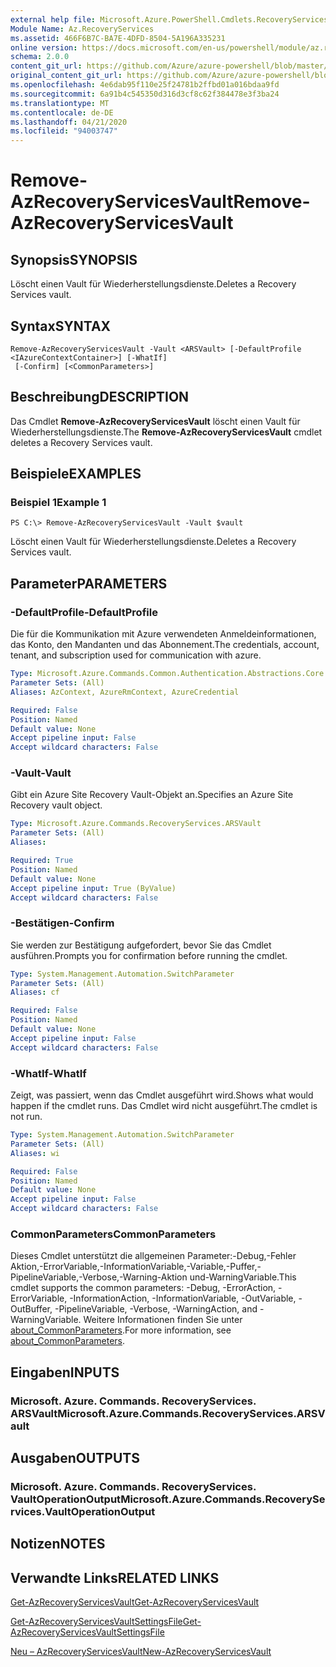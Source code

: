 ```yaml
---
external help file: Microsoft.Azure.PowerShell.Cmdlets.RecoveryServices.dll-Help.xml
Module Name: Az.RecoveryServices
ms.assetid: 466F6B7C-BA7E-4DFD-8504-5A196A335231
online version: https://docs.microsoft.com/en-us/powershell/module/az.recoveryservices/remove-azrecoveryservicesvault
schema: 2.0.0
content_git_url: https://github.com/Azure/azure-powershell/blob/master/src/RecoveryServices/RecoveryServices/help/Remove-AzRecoveryServicesVault.md
original_content_git_url: https://github.com/Azure/azure-powershell/blob/master/src/RecoveryServices/RecoveryServices/help/Remove-AzRecoveryServicesVault.md
ms.openlocfilehash: 4e6dab95f110e25f24781b2ffbd01a016bdaa9fd
ms.sourcegitcommit: 6a91b4c545350d316d3cf8c62f384478e3f3ba24
ms.translationtype: MT
ms.contentlocale: de-DE
ms.lasthandoff: 04/21/2020
ms.locfileid: "94003747"
---
```

# <span data-ttu-id="60318-101">Remove-AzRecoveryServicesVault</span><span class="sxs-lookup"><span data-stu-id="60318-101">Remove-AzRecoveryServicesVault</span></span>

## <span data-ttu-id="60318-102">Synopsis</span><span class="sxs-lookup"><span data-stu-id="60318-102">SYNOPSIS</span></span>
<span data-ttu-id="60318-103">Löscht einen Vault für Wiederherstellungsdienste.</span><span class="sxs-lookup"><span data-stu-id="60318-103">Deletes a Recovery Services vault.</span></span>

## <span data-ttu-id="60318-104">Syntax</span><span class="sxs-lookup"><span data-stu-id="60318-104">SYNTAX</span></span>

```
Remove-AzRecoveryServicesVault -Vault <ARSVault> [-DefaultProfile <IAzureContextContainer>] [-WhatIf]
 [-Confirm] [<CommonParameters>]
```

## <span data-ttu-id="60318-105">Beschreibung</span><span class="sxs-lookup"><span data-stu-id="60318-105">DESCRIPTION</span></span>
<span data-ttu-id="60318-106">Das Cmdlet **Remove-AzRecoveryServicesVault** löscht einen Vault für Wiederherstellungsdienste.</span><span class="sxs-lookup"><span data-stu-id="60318-106">The **Remove-AzRecoveryServicesVault** cmdlet deletes a Recovery Services vault.</span></span>

## <span data-ttu-id="60318-107">Beispiele</span><span class="sxs-lookup"><span data-stu-id="60318-107">EXAMPLES</span></span>

### <span data-ttu-id="60318-108">Beispiel 1</span><span class="sxs-lookup"><span data-stu-id="60318-108">Example 1</span></span>
```
PS C:\> Remove-AzRecoveryServicesVault -Vault $vault
```

<span data-ttu-id="60318-109">Löscht einen Vault für Wiederherstellungsdienste.</span><span class="sxs-lookup"><span data-stu-id="60318-109">Deletes a Recovery Services vault.</span></span>

## <span data-ttu-id="60318-110">Parameter</span><span class="sxs-lookup"><span data-stu-id="60318-110">PARAMETERS</span></span>

### <span data-ttu-id="60318-111">-DefaultProfile</span><span class="sxs-lookup"><span data-stu-id="60318-111">-DefaultProfile</span></span>
<span data-ttu-id="60318-112">Die für die Kommunikation mit Azure verwendeten Anmeldeinformationen, das Konto, den Mandanten und das Abonnement.</span><span class="sxs-lookup"><span data-stu-id="60318-112">The credentials, account, tenant, and subscription used for communication with azure.</span></span>

```yaml
Type: Microsoft.Azure.Commands.Common.Authentication.Abstractions.Core.IAzureContextContainer
Parameter Sets: (All)
Aliases: AzContext, AzureRmContext, AzureCredential

Required: False
Position: Named
Default value: None
Accept pipeline input: False
Accept wildcard characters: False
```

### <span data-ttu-id="60318-113">-Vault</span><span class="sxs-lookup"><span data-stu-id="60318-113">-Vault</span></span>
<span data-ttu-id="60318-114">Gibt ein Azure Site Recovery Vault-Objekt an.</span><span class="sxs-lookup"><span data-stu-id="60318-114">Specifies an Azure Site Recovery vault object.</span></span>

```yaml
Type: Microsoft.Azure.Commands.RecoveryServices.ARSVault
Parameter Sets: (All)
Aliases:

Required: True
Position: Named
Default value: None
Accept pipeline input: True (ByValue)
Accept wildcard characters: False
```

### <span data-ttu-id="60318-115">-Bestätigen</span><span class="sxs-lookup"><span data-stu-id="60318-115">-Confirm</span></span>
<span data-ttu-id="60318-116">Sie werden zur Bestätigung aufgefordert, bevor Sie das Cmdlet ausführen.</span><span class="sxs-lookup"><span data-stu-id="60318-116">Prompts you for confirmation before running the cmdlet.</span></span>

```yaml
Type: System.Management.Automation.SwitchParameter
Parameter Sets: (All)
Aliases: cf

Required: False
Position: Named
Default value: None
Accept pipeline input: False
Accept wildcard characters: False
```

### <span data-ttu-id="60318-117">-WhatIf</span><span class="sxs-lookup"><span data-stu-id="60318-117">-WhatIf</span></span>
<span data-ttu-id="60318-118">Zeigt, was passiert, wenn das Cmdlet ausgeführt wird.</span><span class="sxs-lookup"><span data-stu-id="60318-118">Shows what would happen if the cmdlet runs.</span></span> <span data-ttu-id="60318-119">Das Cmdlet wird nicht ausgeführt.</span><span class="sxs-lookup"><span data-stu-id="60318-119">The cmdlet is not run.</span></span>

```yaml
Type: System.Management.Automation.SwitchParameter
Parameter Sets: (All)
Aliases: wi

Required: False
Position: Named
Default value: None
Accept pipeline input: False
Accept wildcard characters: False
```

### <span data-ttu-id="60318-120">CommonParameters</span><span class="sxs-lookup"><span data-stu-id="60318-120">CommonParameters</span></span>
<span data-ttu-id="60318-121">Dieses Cmdlet unterstützt die allgemeinen Parameter:-Debug,-Fehler Aktion,-ErrorVariable,-InformationVariable,-Variable,-Puffer,-PipelineVariable,-Verbose,-Warning-Aktion und-WarningVariable.</span><span class="sxs-lookup"><span data-stu-id="60318-121">This cmdlet supports the common parameters: -Debug, -ErrorAction, -ErrorVariable, -InformationAction, -InformationVariable, -OutVariable, -OutBuffer, -PipelineVariable, -Verbose, -WarningAction, and -WarningVariable.</span></span> <span data-ttu-id="60318-122">Weitere Informationen finden Sie unter [about_CommonParameters](http://go.microsoft.com/fwlink/?LinkID=113216).</span><span class="sxs-lookup"><span data-stu-id="60318-122">For more information, see [about_CommonParameters](http://go.microsoft.com/fwlink/?LinkID=113216).</span></span>

## <span data-ttu-id="60318-123">Eingaben</span><span class="sxs-lookup"><span data-stu-id="60318-123">INPUTS</span></span>

### <span data-ttu-id="60318-124">Microsoft. Azure. Commands. RecoveryServices. ARSVault</span><span class="sxs-lookup"><span data-stu-id="60318-124">Microsoft.Azure.Commands.RecoveryServices.ARSVault</span></span>

## <span data-ttu-id="60318-125">Ausgaben</span><span class="sxs-lookup"><span data-stu-id="60318-125">OUTPUTS</span></span>

### <span data-ttu-id="60318-126">Microsoft. Azure. Commands. RecoveryServices. VaultOperationOutput</span><span class="sxs-lookup"><span data-stu-id="60318-126">Microsoft.Azure.Commands.RecoveryServices.VaultOperationOutput</span></span>

## <span data-ttu-id="60318-127">Notizen</span><span class="sxs-lookup"><span data-stu-id="60318-127">NOTES</span></span>

## <span data-ttu-id="60318-128">Verwandte Links</span><span class="sxs-lookup"><span data-stu-id="60318-128">RELATED LINKS</span></span>

[<span data-ttu-id="60318-129">Get-AzRecoveryServicesVault</span><span class="sxs-lookup"><span data-stu-id="60318-129">Get-AzRecoveryServicesVault</span></span>](./Get-AzRecoveryServicesVault.md)

[<span data-ttu-id="60318-130">Get-AzRecoveryServicesVaultSettingsFile</span><span class="sxs-lookup"><span data-stu-id="60318-130">Get-AzRecoveryServicesVaultSettingsFile</span></span>](./Get-AzRecoveryServicesVaultSettingsFile.md)

[<span data-ttu-id="60318-131">Neu – AzRecoveryServicesVault</span><span class="sxs-lookup"><span data-stu-id="60318-131">New-AzRecoveryServicesVault</span></span>](./New-AzRecoveryServicesVault.md)


